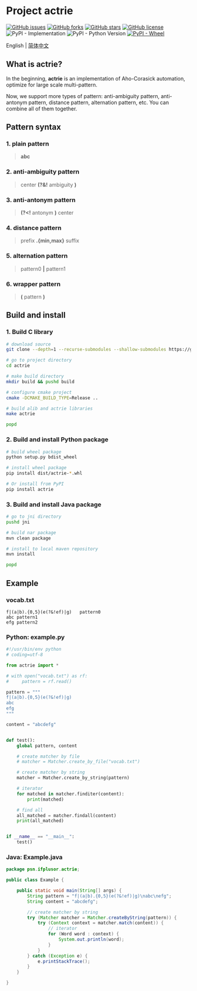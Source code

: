# Project **actrie**

[![GitHub issues](https://img.shields.io/github/issues/ifplusor/actrie)](https://github.com/ifplusor/actrie/issues)
[![GitHub forks](https://img.shields.io/github/forks/ifplusor/actrie)](https://github.com/ifplusor/actrie/network)
[![GitHub stars](https://img.shields.io/github/stars/ifplusor/actrie)](https://github.com/ifplusor/actrie/stargazers)
[![GitHub license](https://img.shields.io/github/license/ifplusor/actrie)](https://github.com/ifplusor/actrie/blob/master/LICENSE)
![PyPI - Implementation](https://img.shields.io/pypi/implementation/actrie)
![PyPI - Python Version](https://img.shields.io/pypi/pyversions/actrie)
[![PyPI - Wheel](https://img.shields.io/pypi/wheel/actrie)](https://pypi.org/project/actrie/)

English | [简体中文](./README.zh_cn.md)

## What is actrie?

In the beginning, **actrie** is an implementation of Aho-Corasick automation, optimize for large scale multi-pattern.

Now, we support more types of pattern: anti-ambiguity pattern, anti-antonym pattern, distance pattern, alternation pattern, etc. You can combine all of them together.

## Pattern syntax

### 1. **plain** pattern

> **abc**

### 2. **anti-ambiguity** pattern

> center **(?&!** ambiguity **)**

### 3. **anti-antonym** pattern

> **(?<!** antonym **)** center

### 4. **distance** pattern

> prefix **.{min,max}** suffix

### 5. **alternation** pattern

> pattern0 **|** pattern1

### 6. **wrapper** pattern

> **(** pattern **)**

## Build and install

### 1. Build C library

```bash
# download source
git clone --depth=1 --recurse-submodules --shallow-submodules https://github.com/ifplusor/actrie.git

# go to project directory
cd actrie

# make build directory
mkdir build && pushd build

# configure cmake project
cmake -DCMAKE_BUILD_TYPE=Release ..

# build alib and actrie libraries
make actrie

popd
```

### 2. Build and install Python package

```bash
# build wheel package
python setup.py bdist_wheel

# install wheel package
pip install dist/actrie-*.whl

# Or install from PyPI
pip install actrie
```

### 3. Build and install Java package

```bash
# go to jni directory
pushd jni

# build nar package
mvn clean package

# install to local maven repository
mvn install

popd
```

## Example

### vocab.txt

```text
f|(a|b).{0,5}(e(?&!ef)|g)	pattern0
abc	pattern1
efg	pattern2
```

### **Python**: example.py

```python
#!/usr/bin/env python
# coding=utf-8

from actrie import *

# with open("vocab.txt") as rf:
#     pattern = rf.read()

pattern = """
f|(a|b).{0,5}(e(?&!ef)|g)
abc
efg
"""

content = "abcdefg"


def test():
    global pattern, content

    # create matcher by file
    # matcher = Matcher.create_by_file("vocab.txt")

    # create matcher by string
    matcher = Matcher.create_by_string(pattern)

    # iterator
    for matched in matcher.finditer(content):
        print(matched)

    # find all
    all_matched = matcher.findall(content)
    print(all_matched)


if __name__ == "__main__":
    test()
```

### **Java**: Example.java

```java
package psn.ifplusor.actrie;

public class Example {

    public static void main(String[] args) {
        String pattern = "f|(a|b).{0,5}(e(?&!ef)|g)\nabc\nefg";
        String content = "abcdefg";

        // create matcher by string
        try (Matcher matcher = Matcher.createByString(pattern)) {
            try (Context context = matcher.match(content)) {
                // iterator
                for (Word word : context) {
                    System.out.println(word);
                }
            }
        } catch (Exception e) {
            e.printStackTrace();
        }
    }

}
```
